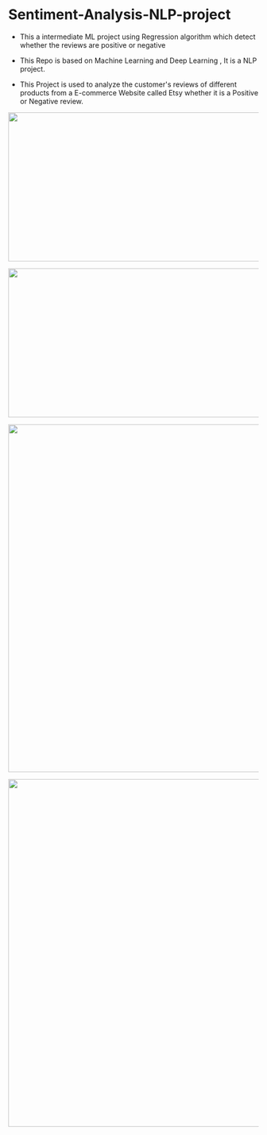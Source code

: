 # Sentiment-Analysis-NLP-project
- This a intermediate ML project using Regression algorithm which detect whether the reviews are positive or negative


- This Repo is based on Machine Learning and Deep Learning , It is a NLP project.


- This Project is used to analyze the customer's reviews of different products from a E-commerce Website called Etsy whether it is a Positive or Negative review.


<p align="center">
  <img width="650" height="300" src="https://github.com/nithinkrish-25/Sentiment-Analysis-NLP-project/blob/main/project%20screenshots/wordCloud.png?raw=true">
</p>

<p align="center">
  <img width="650" height="300" src="https://github.com/nithinkrish-25/Sentiment-Analysis-NLP-project/blob/main/project%20screenshots/pie_chart.png?raw=true">
</p>

<p align="center">
  <img width="1010" height="700" src="https://github.com/nithinkrish-25/Sentiment-Analysis-NLP-project/blob/main/project%20screenshots/1.png?raw=true">
</p>

<p align="center">
  <img width="1010" height="700" src="https://github.com/nithinkrish-25/Sentiment-Analysis-NLP-project/blob/main/project%20screenshots/Dropdown.png?raw=true">
</p>

